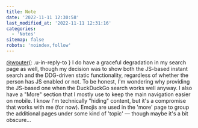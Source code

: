 ```yaml
---
title: Note
date: '2022-11-11 12:30:58'
last_modified_at: '2022-11-11 12:31:16'
categories: 
  - 'Notes'
sitemap: false
robots: 'noindex,follow'
---
```

[@wouter](https://brainbaking.com/post/2022/11/finding-stuff-on-big-blogs/){: .u-in-reply-to } I do have a graceful degradation in my search page as well, though my decision was to show both the JS-based instant search and the DDG-driven static functionality, regardless of whether the person has JS enabled or not. To be honest, I'm wondering why providing the JS-based one when the DuckDuckGo search works well anyway. I also have a "More" section that I mostly use to keep the main navigation easier on mobile. I know I'm technically "hiding" content, but it's a compromise that works with me (for now). Emojis are used in the 'more' page to group the additional pages under some kind of 'topic' — though maybe it's a bit obscure...